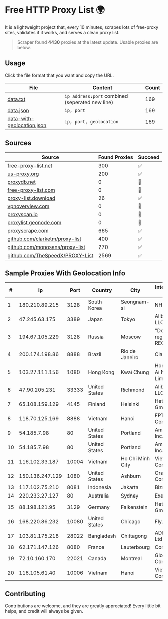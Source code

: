 
# Free HTTP Proxy List 🌍

It is a lightweight project that, every 10 minutes, scrapes lots of free-proxy sites, validates if it works, and serves a clean proxy list.


> Scraper found **4430** proxies at the latest update. Usable proxies are below.

## Usage

Click the file format that you want and copy the URL.


|File|Content|Count|
|----|-------|-----|
|[data.txt](https://raw.githubusercontent.com/themiralay/Proxy-List-World/master/data.txt)|`ip_address:port` combined (seperated new line)|169|
|[data.json](https://raw.githubusercontent.com/themiralay/Proxy-List-World/master/data.json)|`ip, port`|169|
|[data-with-geolocation.json](https://raw.githubusercontent.com/themiralay/Proxy-List-World/master/data-with-geolocation.json)|`ip, port, geolocation`|169|

## Sources

|Source|Found Proxies|Succeed|
|------|-------------|-------|
|[free-proxy-list.net](https://free-proxy-list.net)|300|✅|
|[us-proxy.org](https://www.us-proxy.org)|200|✅|
|[proxydb.net](http://proxydb.net)|0|🚫|
|[free-proxy-list.com](https://free-proxy-list.com/?page=&port=&type%5B%5D=http&type%5B%5D=https&up_time=0&search=Search)|0|🚫|
|[proxy-list.download](https://www.proxy-list.download/HTTP)|26|✅|
|[vpnoverview.com](https://vpnoverview.com/privacy/anonymous-browsing/free-proxy-servers)|0|🚫|
|[proxyscan.io](https://www.proxyscan.io)|0|🚫|
|[proxylist.geonode.com](https://proxylist.geonode.com/api/proxy-list?limit=300&page=1&sort_by=lastChecked&sort_type=desc&protocols=http,https)|0|🚫|
|[proxyscrape.com](https://api.proxyscrape.com/v2/?request=displayproxies&protocol=http&timeout=10000&country=all&ssl=all&anonymity=all)|665|✅|
|[github.com/clarketm/proxy-list](https://raw.githubusercontent.com/clarketm/proxy-list/master/proxy-list-raw.txt)|400|✅|
|[github.com/monosans/proxy-list](https://raw.githubusercontent.com/monosans/proxy-list/main/proxies/http.txt)|270|✅|
|[github.com/TheSpeedX/PROXY-List](https://raw.githubusercontent.com/TheSpeedX/PROXY-List/master/http.txt)|2569|✅|


## Sample Proxies With Geolocation Info

|#|Ip|Port|Country|City|Internet Service Provider|
|-|--|----|-------|----|-------------------------|
|1|180.210.89.215|3128|South Korea|Seongnam-si|NHNCLOUD|
|2|47.245.63.175|3389|Japan|Tokyo|Alibaba Cloud LLC|
|3|194.67.105.229|3128|Russia|Moscow|"Domain names registrar REG.RU", Ltd|
|4|200.174.198.86|8888|Brazil|Rio de Janeiro|Claro S.A|
|5|103.27.111.156|1080|Hong Kong|Kwai Chung|Hong Kong San Ai Net Int'l Limited|
|6|47.90.205.231|33333|United States|Richmond|Alibaba.com LLC|
|7|65.108.159.129|4145|Finland|Helsinki|Hetzner Online GmbH|
|8|118.70.125.169|8888|Vietnam|Hanoi|FPT Telecom Company|
|9|54.185.7.98|80|United States|Portland|Amazon.com, Inc.|
|10|54.185.7.98|80|United States|Portland|Amazon.com, Inc.|
|11|116.102.33.187|10004|Vietnam|Ho Chi Minh City|Viettel Corporation|
|12|150.136.247.129|1080|United States|Ashburn|Oracle Corporation|
|13|117.102.75.210|8081|Indonesia|Jakarta|Biznet Networks|
|14|220.233.27.127|80|Australia|Sydney|Exetel Pty Ltd|
|15|88.198.121.95|3129|Germany|Falkenstein|Hetzner Online GmbH|
|16|168.220.86.232|10080|United States|Chicago|Fly.io, Inc.|
|17|103.81.175.218|28022|Bangladesh|Chittagong|ADN Telecom Ltd.|
|18|62.171.147.126|8080|France|Lauterbourg|Contabo GmbH|
|19|72.10.160.170|22021|Canada|Montreal|GloboTech Communications|
|20|116.105.61.40|10006|Vietnam|Hanoi|Viettel Corporation|



## Contributing

Contributions are welcome, and they are greatly appreciated! Every
little bit helps, and credit will always be given.

